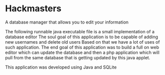 # Hackmasters
A database manager that allows you to edit your information

The following runnable java executable file is a small implementation of a database editor 
The soul goal of this application is to be capable of adding new usernames and delete old users
Based on that we have a lot of uses of such application. 
The end goal of this application was to build a full on web editor which can update the database and then a php application which will pull from the same database that is getting updated by this java applet.

This application was developed using Java and SQLite

